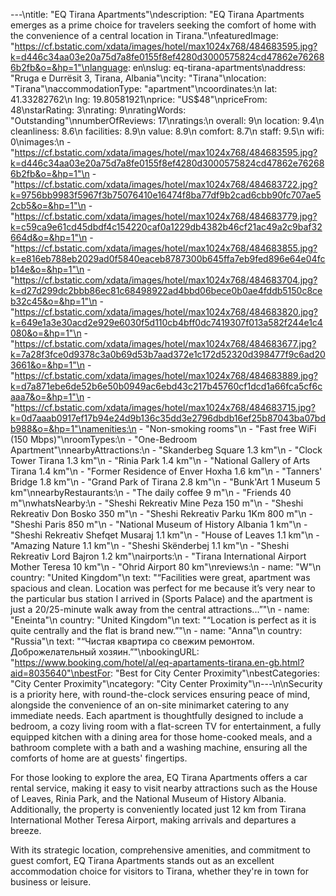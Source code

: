 ---\ntitle: "EQ Tirana Apartments"\ndescription: "EQ Tirana Apartments emerges as a prime choice for travelers seeking the comfort of home with the convenience of a central location in Tirana."\nfeaturedImage: "https://cf.bstatic.com/xdata/images/hotel/max1024x768/484683595.jpg?k=d446c34aa03e20a75d7a8fe0155f8ef4280d3000575824cd47862e762686b2fb&o=&hp=1"\nlanguage: en\nslug: eq-tirana-apartments\naddress: "Rruga e Durrësit 3, Tirana, Albania"\ncity: "Tirana"\nlocation: "Tirana"\naccommodationType: "apartment"\ncoordinates:\n  lat: 41.33282762\n  lng: 19.80581921\nprice: "US$48"\npriceFrom: 48\nstarRating: 3\nrating: 9\nratingWords: "Outstanding"\nnumberOfReviews: 17\nratings:\n  overall: 9\n  location: 9.4\n  cleanliness: 8.6\n  facilities: 8.9\n  value: 8.9\n  comfort: 8.7\n  staff: 9.5\n  wifi: 0\nimages:\n  - "https://cf.bstatic.com/xdata/images/hotel/max1024x768/484683595.jpg?k=d446c34aa03e20a75d7a8fe0155f8ef4280d3000575824cd47862e762686b2fb&o=&hp=1"\n  - "https://cf.bstatic.com/xdata/images/hotel/max1024x768/484683722.jpg?k=9756bb9983f5967f3b75076410e16474f8ba77df9b2cad6cbb90fc707ae52cb5&o=&hp=1"\n  - "https://cf.bstatic.com/xdata/images/hotel/max1024x768/484683779.jpg?k=c59ca9e61cd45dbdf4c154220caf0a1229db4382b46cf21ac49a2c9baf32664d&o=&hp=1"\n  - "https://cf.bstatic.com/xdata/images/hotel/max1024x768/484683855.jpg?k=e816eb788eb2029ad0f5840eaceb8787300b645ffa7eb9fed896e64e04fcb14e&o=&hp=1"\n  - "https://cf.bstatic.com/xdata/images/hotel/max1024x768/484683704.jpg?k=d27d299dc2bbb86ec81c68498922ad4bbd06bece0b0ae4fddb5150c8ceb32c45&o=&hp=1"\n  - "https://cf.bstatic.com/xdata/images/hotel/max1024x768/484683820.jpg?k=649e1a3e30acd2e929e6030f5d110cb4bff0dc7419307f013a582f244e1c4080&o=&hp=1"\n  - "https://cf.bstatic.com/xdata/images/hotel/max1024x768/484683677.jpg?k=7a28f3fce0d9378c3a0b69d53b7aad372e1c172d52320d398477f9c6ad203661&o=&hp=1"\n  - "https://cf.bstatic.com/xdata/images/hotel/max1024x768/484683889.jpg?k=d7a871ebe6de52b6e50b0949ac6ebd43c217b45760cf1dcd1a66fca5cf6caaa7&o=&hp=1"\n  - "https://cf.bstatic.com/xdata/images/hotel/max1024x768/484683715.jpg?k=0d7aaab0917ef17b94e24d9b136c35dd3e2796dbdb16ef25b87043ba07bdb988&o=&hp=1"\namenities:\n  - "Non-smoking rooms"\n  - "Fast free WiFi (150 Mbps)"\nroomTypes:\n  - "One-Bedroom Apartment"\nnearbyAttractions:\n  - "Skanderbeg Square 1.3 km"\n  - "Clock Tower Tirana 1.3 km"\n  - "Rinia Park 1.4 km"\n  - "National Gallery of Arts Tirana 1.4 km"\n  - "Former Residence of Enver Hoxha 1.6 km"\n  - "Tanners' Bridge 1.8 km"\n  - "Grand Park of Tirana 2.8 km"\n  - "Bunk'Art 1 Museum 5 km"\nnearbyRestaurants:\n  - "The daily coffee 9 m"\n  - "Friends 40 m"\nwhatsNearby:\n  - "Sheshi Rekreativ Mine Peza 150 m"\n  - "Sheshi Rekreativ Don Bosko 350 m"\n  - "Sheshi Rekreativ Parku 1Km 800 m"\n  - "Sheshi Paris 850 m"\n  - "National Museum of History Albania 1 km"\n  - "Sheshi Rekreativ Shefqet Musaraj 1.1 km"\n  - "House of Leaves 1.1 km"\n  - "Amazing Nature 1.1 km"\n  - "Sheshi Skënderbej 1.1 km"\n  - "Sheshi Rekreativ Lord Bajron 1.2 km"\nairports:\n  - "Tirana International Airport Mother Teresa 10 km"\n  - "Ohrid Airport 80 km"\nreviews:\n  - name: "W"\n    country: "United Kingdom"\n    text: "“Facilities were great, apartment was spacious and clean. Location was perfect for me because it’s very near to the particular bus station I arrived in (Sports Palace) and the apartment is just a 20/25-minute walk away from the central attractions...”"\n  - name: "Eneinta"\n    country: "United Kingdom"\n    text: "“Location is perfect as it is quite centrally and the flat is brand new.”"\n  - name: "Anna"\n    country: "Russia"\n    text: "“Чистая квартира со свежим ремонтом. Доброжелательный хозяин.”"\nbookingURL: "https://www.booking.com/hotel/al/eq-apartaments-tirana.en-gb.html?aid=8035640"\nbestFor: "Best for City Center Proximity"\nbestCategories: "City Center Proximity"\ncategory: "City Center Proximity"\n---\n\nSecurity is a priority here, with round-the-clock services ensuring peace of mind, alongside the convenience of an on-site minimarket catering to any immediate needs. Each apartment is thoughtfully designed to include a bedroom, a cozy living room with a flat-screen TV for entertainment, a fully equipped kitchen with a dining area for those home-cooked meals, and a bathroom complete with a bath and a washing machine, ensuring all the comforts of home are at guests' fingertips.

For those looking to explore the area, EQ Tirana Apartments offers a car rental service, making it easy to visit nearby attractions such as the House of Leaves, Rinia Park, and the National Museum of History Albania. Additionally, the property is conveniently located just 12 km from Tirana International Mother Teresa Airport, making arrivals and departures a breeze.

With its strategic location, comprehensive amenities, and commitment to guest comfort, EQ Tirana Apartments stands out as an excellent accommodation choice for visitors to Tirana, whether they're in town for business or leisure.